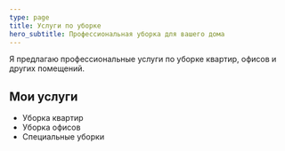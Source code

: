 ```yaml
---
type: page
title: Услуги по уборке
hero_subtitle: Профессиональная уборка для вашего дома
---
```


Я предлагаю профессиональные услуги по уборке квартир, офисов и других помещений.

## Мои услуги

- Уборка квартир
- Уборка офисов
- Специальные уборки
